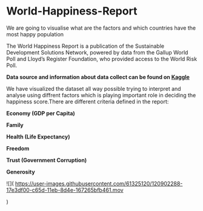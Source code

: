 # World-Happiness-Report

We are going to visualise what are the factors and which countries have the most happy population

The World Happiness Report is a publication of the Sustainable Development Solutions Network, powered by data from the Gallup World Poll and Lloyd’s Register Foundation, who provided access to the World Risk Poll.

**Data source and information about data collect can be found on [Kaggle](https://www.kaggle.com/unsdsn/world-happiness)**

We have visualized the dataset all way possible trying to interpret and analyse using diffrent factors which is playing important role in deciding the happiness score.There are different criteria defined in the report:

**Economy (GDP per Capita)**

**Family**

**Health (Life Expectancy)**

**Freedom**

**Trust (Government Corruption)**

**Generosity**

![](
https://user-images.githubusercontent.com/61325120/120902288-17e3df00-c65d-11eb-8d4e-167265bfb461.mov

)


